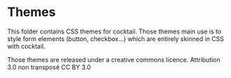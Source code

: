 Themes
==============

This folder contains CSS themes for cocktail. 
Those themes main use is to style form elements (button, checkbox...)
 which are entirely skinned in CSS with cocktail.
 
Those themes are released under a creative commons licence.
Attribution 3.0 non transposé CC BY 3.0
